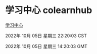 # 学习中心 colearnhub
[学习中心](http://27.19.32.34:56308/colearnhub/)

2022年 10月 05日 星期三 22:20:03 CST

2022年 10月 05日 星期三 14:20:03 GMT
